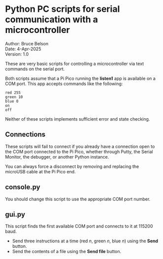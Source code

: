 # Python PC scripts for serial communication with a microcontroller
Author: Bruce Belson  
Date: 4-Apr-2025  
Version: 1.0

These are very basic scripts for controlling a microcontroller via text commands on the serial port.

Both scripts assume that a Pi Pico running the **listen1** app is available on a COM port. This app accepts commands like the following:

```
red 255
green 10
blue 0
on
off
```

Neither of these scripts implements sufficient error and state checking.

## Connections

These scripts will fail to connect if you already have a connection open to the COM port connected to the Pi Pico, whether through Putty, the Serial Monitor, the debugger, or another Python instance.

You can always force a disconnect by removing and replacing the microUSB cable at the Pi Pico end.

## console.py

You should change this script to use the appropriate COM port number.

## gui.py

This script finds the first available COM port and connects to it at 115200 baud.

- Send three instructions at a time (red *n*, green *n*, blue *n*) using the **Send** button.
- Send the contents of a file using the **Send file** button.

